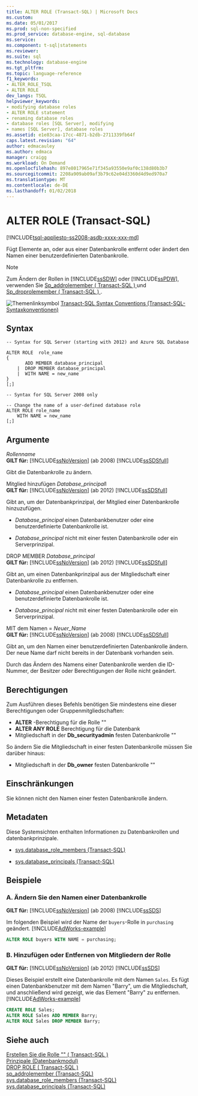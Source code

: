 ```yaml
---
title: ALTER ROLE (Transact-SQL) | Microsoft Docs
ms.custom: 
ms.date: 05/01/2017
ms.prod: sql-non-specified
ms.prod_service: database-engine, sql-database
ms.service: 
ms.component: t-sql|statements
ms.reviewer: 
ms.suite: sql
ms.technology: database-engine
ms.tgt_pltfrm: 
ms.topic: language-reference
f1_keywords:
- ALTER_ROLE_TSQL
- ALTER ROLE
dev_langs: TSQL
helpviewer_keywords:
- modifying database roles
- ALTER ROLE statement
- renaming database roles
- database roles [SQL Server], modifying
- names [SQL Server], database roles
ms.assetid: e1e83caa-17cc-4871-b2db-2711339fb64f
caps.latest.revision: "64"
author: edmacauley
ms.author: edmaca
manager: craigg
ms.workload: On Demand
ms.openlocfilehash: 897e8017965e71f345a93550e9af0c138d80b3b7
ms.sourcegitcommit: 2208a909ab09af3b79c62e04d3360d4d9ed970a7
ms.translationtype: MT
ms.contentlocale: de-DE
ms.lasthandoff: 01/02/2018
---
```

# <a name="alter-role-transact-sql"></a>ALTER ROLE (Transact-SQL)
[!INCLUDE[tsql-appliesto-ss2008-asdb-xxxx-xxx-md](../../includes/tsql-appliesto-ss2008-asdb-xxxx-xxx-md.md)]

  Fügt Elemente an, oder aus einer Datenbankrolle entfernt oder ändert den Namen einer benutzerdefinierten Datenbankrolle.  
  
> [!NOTE]  
>  Zum Ändern der Rollen in [!INCLUDE[ssSDW](../../includes/sssdw-md.md)] oder [!INCLUDE[ssPDW](../../includes/sspdw-md.md)], verwenden Sie [Sp_addrolemember &#40; Transact-SQL &#41; ](../../relational-databases/system-stored-procedures/sp-addrolemember-transact-sql.md) und [Sp_droprolemember &#40; Transact-SQL &#41; ](../../relational-databases/system-stored-procedures/sp-droprolemember-transact-sql.md).  
  
 ![Themenlinksymbol](../../database-engine/configure-windows/media/topic-link.gif "Topic link icon") [Transact-SQL Syntax Conventions (Transact-SQL-Syntaxkonventionen)](../../t-sql/language-elements/transact-sql-syntax-conventions-transact-sql.md)  
  
## <a name="syntax"></a>Syntax  
  
```  
-- Syntax for SQL Server (starting with 2012) and Azure SQL Database  
  
ALTER ROLE  role_name  
{  
       ADD MEMBER database_principal  
    |  DROP MEMBER database_principal  
    |  WITH NAME = new_name  
}  
[;]  
```  
  
 
```  
-- Syntax for SQL Server 2008 only  
  
-- Change the name of a user-defined database role  
ALTER ROLE role_name   
    WITH NAME = new_name  
[;]  
```  
  
## <a name="arguments"></a>Argumente  
 *Rollenname*  
 **GILT für:** [!INCLUDE[ssNoVersion](../../includes/ssnoversion-md.md)] (ab 2008)  [!INCLUDE[ssSDSfull](../../includes/sssdsfull-md.md)]  
  
 Gibt die Datenbankrolle zu ändern.  
  
 Mitglied hinzufügen *Database_principal*l  
 **GILT für:** [!INCLUDE[ssNoVersion](../../includes/ssnoversion-md.md)] (ab 2012)  [!INCLUDE[ssSDSfull](../../includes/sssdsfull-md.md)]  
  
 Gibt an, um der Datenbankprinzipal, der Mitglied einer Datenbankrolle hinzuzufügen.  
  
-   *Database_principal* einen Datenbankbenutzer oder eine benutzerdefinierte Datenbankrolle ist.  
  
-   *Database_principal* nicht mit einer festen Datenbankrolle oder ein Serverprinzipal.  
  
DROP MEMBER *Database_principal*  
 **GILT für:** [!INCLUDE[ssNoVersion](../../includes/ssnoversion-md.md)] (ab 2012)  [!INCLUDE[ssSDSfull](../../includes/sssdsfull-md.md)]  
  
 Gibt an, um einen Datenbankprinzipal aus der Mitgliedschaft einer Datenbankrolle zu entfernen.  
  
-   *Database_principal* einen Datenbankbenutzer oder eine benutzerdefinierte Datenbankrolle ist.  
  
-   *Database_principal* nicht mit einer festen Datenbankrolle oder ein Serverprinzipal.  
  
MIT dem Namen = *Neuer_Name*  
 **GILT für:** [!INCLUDE[ssNoVersion](../../includes/ssnoversion-md.md)] (ab 2008)  [!INCLUDE[ssSDSfull](../../includes/sssdsfull-md.md)]  
  
 Gibt an, um den Namen einer benutzerdefinierten Datenbankrolle ändern. Der neue Name darf nicht bereits in der Datenbank vorhanden sein.  
  
 Durch das Ändern des Namens einer Datenbankrolle werden die ID-Nummer, der Besitzer oder Berechtigungen der Rolle nicht geändert.  
  
## <a name="permissions"></a>Berechtigungen  
 Zum Ausführen dieses Befehls benötigen Sie mindestens eine dieser Berechtigungen oder Gruppenmitgliedschaften:  
  
-   **ALTER** -Berechtigung für die Rolle ""  
-   **ALTER ANY ROLE** Berechtigung für die Datenbank  
-   Mitgliedschaft in der **Db_securityadmin** festen Datenbankrolle ""  
  
So ändern Sie die Mitgliedschaft in einer festen Datenbankrolle müssen Sie darüber hinaus:  
  
-   Mitgliedschaft in der **Db_owner** festen Datenbankrolle ""  
  
## <a name="limitations-and-restrictions"></a>Einschränkungen  
 Sie können nicht den Namen einer festen Datenbankrolle ändern.  
  
## <a name="metadata"></a>Metadaten  
 Diese Systemsichten enthalten Informationen zu Datenbankrollen und datenbankprinzipale.  
  
-   [sys.database_role_members &#40;Transact-SQL&#41;](../../relational-databases/system-catalog-views/sys-database-role-members-transact-sql.md)  
  
-   [sys.database_principals &#40;Transact-SQL&#41;](../../relational-databases/system-catalog-views/sys-database-principals-transact-sql.md)  
  
## <a name="examples"></a>Beispiele  
  
### <a name="a-change-the-name-of-a-database-role"></a>A. Ändern Sie den Namen einer Datenbankrolle  
 **GILT für:** [!INCLUDE[ssNoVersion](../../includes/ssnoversion-md.md)] (ab 2008)  [!INCLUDE[ssSDS](../../includes/sssds-md.md)]  
  
 Im folgenden Beispiel wird der Name der `buyers`-Rolle in `purchasing` geändert. [!INCLUDE[AdWorks-example](../../includes/adworks-example-md.md)]  
  
```sql  
ALTER ROLE buyers WITH NAME = purchasing;  
```  
  
### <a name="b-add-or-remove-role-members"></a>B. Hinzufügen oder Entfernen von Mitgliedern der Rolle  
 **GILT für:** [!INCLUDE[ssNoVersion](../../includes/ssnoversion-md.md)] (ab 2012)  [!INCLUDE[ssSDS](../../includes/sssds-md.md)]  
  
 Dieses Beispiel erstellt eine Datenbankrolle mit dem Namen `Sales`. Es fügt einen Datenbankbenutzer mit dem Namen "Barry", um die Mitgliedschaft, und anschließend wird gezeigt, wie das Element "Barry" zu entfernen. [!INCLUDE[AdWorks-example](../../includes/adworks-example-md.md)]  
  
```sql  
CREATE ROLE Sales;  
ALTER ROLE Sales ADD MEMBER Barry;  
ALTER ROLE Sales DROP MEMBER Barry;  
```  
  
## <a name="see-also"></a>Siehe auch  
 [Erstellen Sie die Rolle "" &#40; Transact-SQL &#41;](../../t-sql/statements/create-role-transact-sql.md)   
 [Prinzipale &#40;Datenbankmodul&#41;](../../relational-databases/security/authentication-access/principals-database-engine.md)   
 [DROP ROLE &#40; Transact-SQL &#41;](../../t-sql/statements/drop-role-transact-sql.md)   
 [sp_addrolemember &#40;Transact-SQL&#41;](../../relational-databases/system-stored-procedures/sp-addrolemember-transact-sql.md)   
 [sys.database_role_members &#40;Transact-SQL&#41;](../../relational-databases/system-catalog-views/sys-database-role-members-transact-sql.md)   
 [sys.database_principals &#40;Transact-SQL&#41;](../../relational-databases/system-catalog-views/sys-database-principals-transact-sql.md)  
  
  
